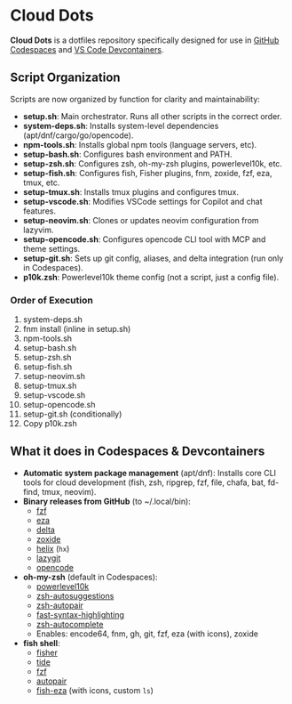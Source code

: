 # Cloud Dots

**Cloud Dots** is a dotfiles repository specifically designed for use in [GitHub Codespaces](https://docs.github.com/en/codespaces/setting-your-user-preferences/personalizing-github-codespaces-for-your-account) and [VS Code Devcontainers](https://code.visualstudio.com/docs/devcontainers/containers#_personalizing-with-dotfile-repositories).

## Script Organization

Scripts are now organized by function for clarity and maintainability:

- **setup.sh**: Main orchestrator. Runs all other scripts in the correct order.
- **system-deps.sh**: Installs system-level dependencies (apt/dnf/cargo/go/opencode).
- **npm-tools.sh**: Installs global npm tools (language servers, etc).
- **setup-bash.sh**: Configures bash environment and PATH.
- **setup-zsh.sh**: Configures zsh, oh-my-zsh plugins, powerlevel10k, etc.
- **setup-fish.sh**: Configures fish, Fisher plugins, fnm, zoxide, fzf, eza, tmux, etc.
- **setup-tmux.sh**: Installs tmux plugins and configures tmux.
- **setup-vscode.sh**: Modifies VSCode settings for Copilot and chat features.
- **setup-neovim.sh**: Clones or updates neovim configuration from lazyvim.
- **setup-opencode.sh**: Configures opencode CLI tool with MCP and theme settings.
- **setup-git.sh**: Sets up git config, aliases, and delta integration (run only in Codespaces).
- **p10k.zsh**: Powerlevel10k theme config (not a script, just a config file).

### Order of Execution

1. system-deps.sh
2. fnm install (inline in setup.sh)
3. npm-tools.sh
4. setup-bash.sh
5. setup-zsh.sh
6. setup-fish.sh
7. setup-neovim.sh
8. setup-tmux.sh
9. setup-vscode.sh
10. setup-opencode.sh
11. setup-git.sh (conditionally)
12. Copy p10k.zsh

## What it does in Codespaces & Devcontainers

- **Automatic system package management** (apt/dnf): Installs core CLI tools for cloud development (fish, zsh, ripgrep, fzf, file, chafa, bat, fd-find, tmux, neovim).
- **Binary releases from GitHub** (to ~/.local/bin):
  - [fzf](https://github.com/junegunn/fzf)
  - [eza](https://github.com/eza-community/eza)
  - [delta](https://github.com/dandavison/delta)
  - [zoxide](https://github.com/ajeetdsouza/zoxide)
  - [helix](https://github.com/helix-editor/helix) (`hx`)
  - [lazygit](https://github.com/jesseduffield/lazygit)
  - [opencode](https://github.com/sst/opencode)
- **oh-my-zsh** (default in Codespaces):
  - [powerlevel10k](https://github.com/romkatv/powerlevel10k)
  - [zsh-autosuggestions](https://github.com/zsh-users/zsh-autosuggestions)
  - [zsh-autopair](https://github.com/hlissner/zsh-autopair)
  - [fast-syntax-highlighting](https://github.com/zdharma-continuum/fast-syntax-highlighting)
  - [zsh-autocomplete](https://github.com/marlonrichert/zsh-autocomplete)
  - Enables: encode64, fnm, gh, git, fzf, eza (with icons), zoxide
- **fish shell**:
  - [fisher](https://github.com/jorgebucaran/fisher)
  - [tide](https://github.com/IlanCosman/tide)
  - [fzf](https://github.com/PatrickF1/fzf.fish)
  - [autopair](https://github.com/jorgebucaran/autopair.fish)
  - [fish-eza](https://github.com/scaryrawr/fish-eza) (with icons, custom `ls`)

